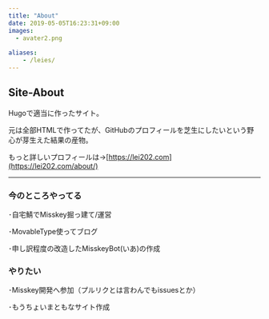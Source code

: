 ```yaml
---
title: "About"
date: 2019-05-05T16:23:31+09:00
images: 
  - avater2.png
  
aliases:
    - /leies/
---
```

## Site-About
Hugoで適当に作ったサイト。

元は全部HTMLで作ってたが、GitHubのプロフィールを芝生にしたいという野心が芽生えた結果の産物。

もっと詳しいプロフィールは→[https://lei202.com](https://lei202.com/about/)
___

### 今のところやってる
･自宅鯖でMisskey掘っ建て/運営

･MovableType使ってブログ

･申し訳程度の改造したMisskeyBot(いあ)の作成


### やりたい
･Misskey開発へ参加（プルリクとは言わんでもissuesとか）

･もうちょいまともなサイト作成


